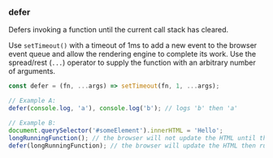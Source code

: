 ### defer

Defers invoking a function until the current call stack has cleared.

Use `setTimeout()` with a timeout of 1ms to add a new event to the browser
event queue and allow the rendering engine to complete its work. Use the spread/rest (`...`)
operator to supply the function with an arbitrary number of arguments.

```js
const defer = (fn, ...args) => setTimeout(fn, 1, ...args);
```

```js
// Example A:
defer(console.log, 'a'), console.log('b'); // logs 'b' then 'a'

// Example B:
document.querySelector('#someElement').innerHTML = 'Hello';
longRunningFunction(); // the browser will not update the HTML until this has finished
defer(longRunningFunction); // the browser will update the HTML then run the function
```
